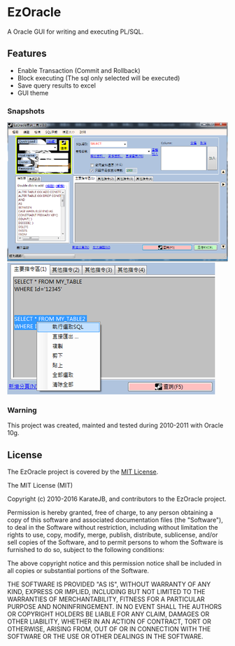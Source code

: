 # EzOracle
A Oracle GUI for writing and executing PL/SQL.

## Features
* Enable Transaction (Commit and Rollback)
* Block executing (The sql only selected will be executed)
* Save query results to excel
* GUI theme

### Snapshots
![Main](/images/MainForm.png)
![Main](/images/BlockQuery.png)

### Warning
This project was created, mainted and tested during 2010-2011 with Oracle 10g.


## License
The EzOracle project is covered by the [MIT License](http://opensource.org/licenses/MIT "MIT License").

The MIT License (MIT)

Copyright (c) 2010-2016 KarateJB, and contributors to the EzOracle project.

Permission is hereby granted, free of charge, to any person obtaining a copy
of this software and associated documentation files (the "Software"), to deal
in the Software without restriction, including without limitation the rights
to use, copy, modify, merge, publish, distribute, sublicense, and/or sell
copies of the Software, and to permit persons to whom the Software is
furnished to do so, subject to the following conditions:

The above copyright notice and this permission notice shall be included in
all copies or substantial portions of the Software.

THE SOFTWARE IS PROVIDED "AS IS", WITHOUT WARRANTY OF ANY KIND, EXPRESS OR
IMPLIED, INCLUDING BUT NOT LIMITED TO THE WARRANTIES OF MERCHANTABILITY,
FITNESS FOR A PARTICULAR PURPOSE AND NONINFRINGEMENT. IN NO EVENT SHALL THE
AUTHORS OR COPYRIGHT HOLDERS BE LIABLE FOR ANY CLAIM, DAMAGES OR OTHER
LIABILITY, WHETHER IN AN ACTION OF CONTRACT, TORT OR OTHERWISE, ARISING FROM,
OUT OF OR IN CONNECTION WITH THE SOFTWARE OR THE USE OR OTHER DEALINGS IN
THE SOFTWARE.

